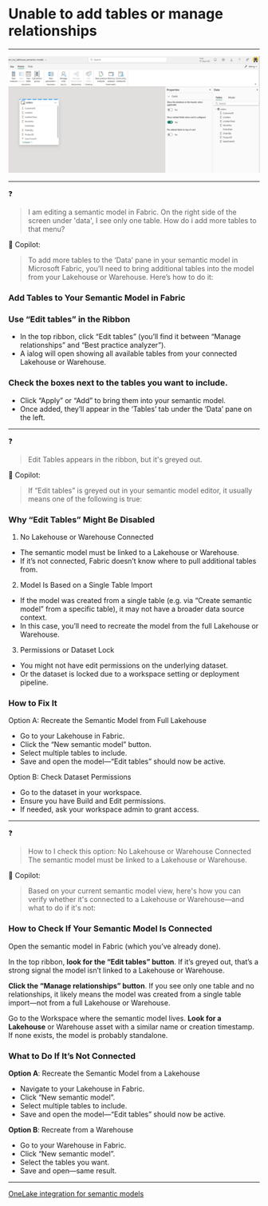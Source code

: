 # Unable to add tables or manage relationships
---
![unable-to-add-tables-to-semantic-model](../../images/unable-to-add-tables-to-semantic-model.png)

---
❓
> I am editing a semantic model in Fabric. On the right side of the screen under 'data', I see only one table. How do i add more tables to that menu?

🤖 Copilot:
>To add more tables to the ‘Data’ pane in your semantic model in Microsoft Fabric, you’ll need to bring additional tables into the model from your Lakehouse or Warehouse. Here’s how to do it:

### Add Tables to Your Semantic Model in Fabric
### Use “Edit tables” in the Ribbon
- In the top ribbon, click “Edit tables” (you’ll find it between “Manage relationships” and “Best practice analyzer”).
- A ialog will open showing all available tables from your connected Lakehouse or Warehouse.

### Check the boxes next to the tables you want to include.

- Click “Apply” or “Add” to bring them into your semantic model.
- Once added, they’ll appear in the ‘Tables’ tab under the ‘Data’ pane on the left.

---
❓
> Edit Tables appears in the ribbon, but it's greyed out.

🤖 Copilot:
>If “Edit tables” is greyed out in your semantic model editor, it usually means one of the following is true:

### Why “Edit Tables” Might Be Disabled
1. No Lakehouse or Warehouse Connected
- The semantic model must be linked to a Lakehouse or Warehouse.
- If it’s not connected, Fabric doesn’t know where to pull additional tables from.

2. Model Is Based on a Single Table Import
- If the model was created from a single table (e.g. via “Create semantic model” from a specific table), it may not have a broader data source context.
- In this case, you’ll need to recreate the model from the full Lakehouse or Warehouse.

3. Permissions or Dataset Lock
- You might not have edit permissions on the underlying dataset.
- Or the dataset is locked due to a workspace setting or deployment pipeline.

### How to Fix It
Option A: Recreate the Semantic Model from Full Lakehouse
- Go to your Lakehouse in Fabric.
- Click the “New semantic model” button.
- Select multiple tables to include.
- Save and open the model—“Edit tables” should now be active.

Option B: Check Dataset Permissions
- Go to the dataset in your workspace.
- Ensure you have Build and Edit permissions.
- If needed, ask your workspace admin to grant access.

---
❓
> How to I check this option: No Lakehouse or Warehouse Connected The semantic model must be linked to a Lakehouse or Warehouse.

🤖 Copilot:
> Based on your current semantic model view, here's how you can verify whether it's connected to a Lakehouse or Warehouse—and what to do if it's not:

### How to Check If Your Semantic Model Is Connected
Open the semantic model in Fabric (which you’ve already done).

In the top ribbon, **look for the “Edit tables” button**.
If it’s greyed out, that’s a strong signal the model isn’t linked to a Lakehouse or Warehouse.

**Click the “Manage relationships” button**.
If you see only one table and no relationships, it likely means the model was created from a single table import—not from a full Lakehouse or Warehouse.

Go to the Workspace where the semantic model lives.
**Look for a Lakehouse** or Warehouse asset with a similar name or creation timestamp.
If none exists, the model is probably standalone.

### What to Do If It’s Not Connected
**Option A**: Recreate the Semantic Model from a Lakehouse
- Navigate to your Lakehouse in Fabric.
- Click “New semantic model”.
- Select multiple tables to include.
- Save and open the model—“Edit tables” should now be active.

**Option B**: Recreate from a Warehouse
- Go to your Warehouse in Fabric.
- Click “New semantic model”.
- Select the tables you want.
- Save and open—same result.

---
[OneLake integration for semantic models](https://learn.microsoft.com/en-us/fabric/enterprise/powerbi/onelake-integration-overview)